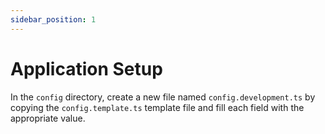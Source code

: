 ```yaml
---
sidebar_position: 1
---
```


# Application Setup


In the `config` directory, create a new file named `config.development.ts` by copying the `config.template.ts` template file and fill each field with the appropriate value.
